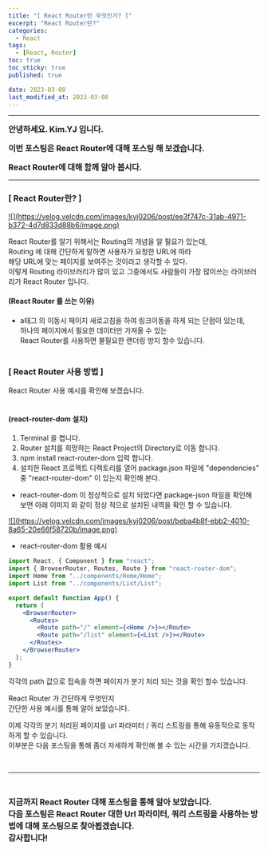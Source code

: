 ```yaml
---
title: "[ React Router란 무엇인가? ]"
excerpt: "React Router란?"
categories:
  - React
tags:
  - [React, Router]
toc: true
toc_sticky: true
published: true

date: 2023-03-08
last_modified_at: 2023-03-08
---
```


---

<span style='font-size:1rem'>**안녕하세요. Kim.YJ 입니다.**</span>

<span style='font-size:1rem'>**이번 포스팅은 React Router에 대해 포스팅 해 보겠습니다.**</span>

<span style='font-size:1rem'>**React Router에 대해 함께 알아 봅시다.**</span>

---

### [ React Router란? ] <br>

<a href="https://velog.velcdn.com/images/kyj0206/post/ee3f747c-31ab-4971-b372-4d7d833d88b6/image.png">
![](https://velog.velcdn.com/images/kyj0206/post/ee3f747c-31ab-4971-b372-4d7d833d88b6/image.png)
</a>

React Router를 알기 위해서는 Routing의 개념을 알 필요가 있는데,<br>
Routing 에 대해 간단하게 말하면 사용자가 요청한 URL에 따라<br>
해당 URL에 맞는 페이지를 보여주는 것이라고 생각할 수 있다.<br>
이렇게 Routing 라이브러리가 많이 있고 그중에서도 사람들이 가장 많이쓰는 라이브러리가 React Router 입니다.

#### (React Router 를 쓰는 이유)

- a태그 의 이동시 페이지 새로고침을 하여 링크이동을 하게 되는 단점이 있는데,<br> 하나의 페이지에서 필요한 데이터만 가져올 수 있는 <br>
  React Router를 사용하면 불필요한 랜더링 방지 할수 있습니다.
  <br><br>

### [ React Router 사용 방법 ] <br/>

React Router 사용 예시를 확인해 보겠습니다.<br><br>

#### (react-router-dom 설치)

1. Terminal 을 켭니다.
2. Router 설치를 희망하는 React Project의 Directory로 이동 합니다.
3. npm install react-router-dom 입력 합니다.
4. 설치한 React 프로젝트 디렉토리를 열어 package.json 파일에 "dependencies" 중 "react-router-dom" 이 있는지 확인해 본다.

- react-router-dom 이 정상적으로 설치 되었다면 package-json 파일을 확인해 보면 아래 이미지 와 같이 정상 적으로 설치된 내역을 확인 할 수 있습니다.

<a href="https://velog.velcdn.com/images/kyj0206/post/beba4b8f-ebb2-4010-8a65-20e66f58720b/image.png">
![](https://velog.velcdn.com/images/kyj0206/post/beba4b8f-ebb2-4010-8a65-20e66f58720b/image.png)
</a>

- react-router-dom 활용 예시

```jsx
import React, { Component } from "react";
import { BrowserRouter, Routes, Route } from "react-router-dom";
import Home from "../components/Home/Home";
import List from "../components/List/List";

export default function App() {
  return (
    <BrowserRouter>
      <Routes>
        <Route path="/" element={<Home />}></Route>
        <Route path="/list" element={<List />}></Route>
      </Routes>
    </BrowserRouter>
  );
}
```

각각의 path 값으로 접속을 하면 페이지가 분기 처리 되는 것을 확인 할수 있습니다.

React Router 가 간단하게 무엇인지<br>
간단한 사용 예시를 통해 알아 보았습니다.

이제 각각의 분기 처리된 페이지를 url 파라미터 / 쿼리 스트링을 통해 유동적으로 동작하게 할 수 있습니다.<br>
이부분은 다음 포스팅을 통해 좀더 자세하게 확인해 볼 수 있는 시간을 가지겠습니다.

<br>

---

<br>

<span style='font-size:1rem'> **지금까지 React Router 대해 포스팅을 통해 알아 보았습니다.** </span><br>
<span style='font-size:1rem'> **다음 포스팅은 React Router 대한 Url 파라미터, 쿼리 스트링을 사용하는 방법에 대해 포스팅으로 찾아뵙겠습니다.** </span><br>
<span style='font-size:1rem'> **감사합니다!** </span>
